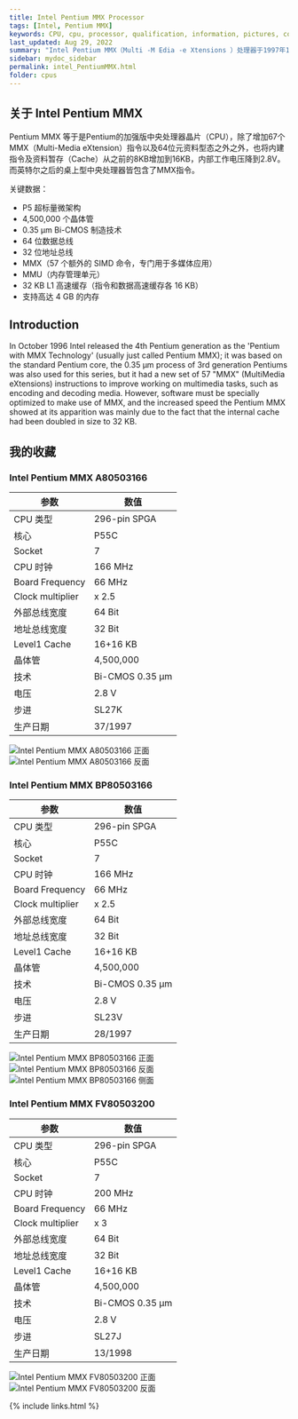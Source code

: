 ```yaml
---
title: Intel Pentium MMX Processor
tags: [Intel, Pentium MMX]
keywords: CPU, cpu, processor, qualification, information, pictures, core, frequency, chip packaging, packaging, cpu info, x86, collection, amd, cyrix, harris, ibm, idt, iit, intel, motorola, nec, sgs, sgs-thomson, siemens, ST, signetics, mhs, ti, texas instruments, ulsi, umc, weitek, zilog, 808x, 8085, 8088, 8086, 80188, 80186, 80286, 286, 80386, 386, i386, Am386, 386sx, 386dx, 486, i486, 586, 486sx, 486dx, overdrive, 487, pentium, 586, 5x86, 386dlc, 386slc, 486dx2, mmx, ppro, pentium-pro, pro, athlon, duron, z80, dirk oppelt, dirk, oppelt, engineering, sample, samples
last_updated: Aug 29, 2022
summary: "Intel Pentium MMX（Multi -M Edia -e Xtensions ）处理器于1997年1月8日面向市场发布。桌面版的主频从166 MHz到233 MHz，移动版的主频从133 MHz到300 MHz。"
sidebar: mydoc_sidebar
permalink: intel_PentiumMMX.html
folder: cpus
---
```


## 关于 Intel Pentium MMX

Pentium MMX 等于是Pentium的加强版中央处理器晶片（CPU），除了增加67个MMX（Multi-Media eXtension）指令以及64位元资料型态之外之外，也将内建指令及资料暂存（Cache）从之前的8KB增加到16KB，内部工作电压降到2.8V。而英特尔之后的桌上型中央处理器皆包含了MMX指令。

关键数据：
- P5 超标量微架构
- 4,500,000 个晶体管
- 0.35 µm Bi-CMOS 制造技术
- 64 位数据总线
- 32 位地址总线
- MMX（57 个额外的 SIMD 命令，专门用于多媒体应用）
- MMU（内存管理单元）
- 32 KB L1 高速缓存（指令和数据高速缓存各 16 KB）
- 支持高达 4 GB 的内存

## Introduction

In October 1996 Intel released the 4th Pentium generation as the 'Pentium with MMX Technology' (usually just called Pentium MMX); it was based on the standard Pentium core, the 0.35 µm process of 3rd generation Pentiums was also used for this series, but it had a new set of 57 "MMX" (MultiMedia eXtensions) instructions to improve working on multimedia tasks, such as encoding and decoding media. However, software must be specially optimized to make use of MMX, and the increased speed the Pentium MMX showed at its apparition was mainly due to the fact that the internal cache had been doubled in size to 32 KB.

## 我的收藏

### Intel Pentium MMX A80503166

| 参数 | 数值 |
| ------ | ------ |
| CPU 类型 | 296-pin SPGA |
| 核心 | P55C |
| Socket | 7 |
| CPU 时钟 | 166 MHz |
| Board Frequency | 66 MHz |
| Clock multiplier | x 2.5 |
| 外部总线宽度 | 64 Bit |
| 地址总线宽度 | 32 Bit |
| Level1 Cache | 16+16 KB |
| 晶体管 | 4,500,000 |
| 技术 | Bi-CMOS 0.35 µm |
| 电压 | 2.8 V |
| 步进 | SL27K |
| 生产日期 | 37/1997 |

![Intel Pentium MMX A80503166 正面](/images/cpus/Intel/Intel_Pentium_MMX_A80503166_1.jpg)
![Intel Pentium MMX A80503166 反面](/images/cpus/Intel/Intel_Pentium_MMX_A80503166_2.jpg)

### Intel Pentium MMX BP80503166

| 参数 | 数值 |
| ------ | ------ |
| CPU 类型 | 296-pin SPGA |
| 核心 | P55C |
| Socket | 7 |
| CPU 时钟 | 166 MHz |
| Board Frequency | 66 MHz |
| Clock multiplier | x 2.5 |
| 外部总线宽度 | 64 Bit |
| 地址总线宽度 | 32 Bit |
| Level1 Cache | 16+16 KB |
| 晶体管 | 4,500,000 |
| 技术 | Bi-CMOS 0.35 µm |
| 电压 | 2.8 V |
| 步进 | SL23V |
| 生产日期 | 28/1997 |

![Intel Pentium MMX BP80503166 正面](/images/cpus/Intel/Intel_Pentium_MMX_BP80503166_1.jpg)
![Intel Pentium MMX BP80503166 反面](/images/cpus/Intel/Intel_Pentium_MMX_BP80503166_2.jpg)
![Intel Pentium MMX BP80503166 侧面](/images/cpus/Intel/Intel_Pentium_MMX_BP80503166_3.jpg)

### Intel Pentium MMX FV80503200

| 参数 | 数值 |
| ------ | ------ |
| CPU 类型 | 296-pin SPGA |
| 核心 | P55C |
| Socket | 7 |
| CPU 时钟 | 200 MHz |
| Board Frequency | 66 MHz |
| Clock multiplier | x 3 |
| 外部总线宽度 | 64 Bit |
| 地址总线宽度 | 32 Bit |
| Level1 Cache | 16+16 KB |
| 晶体管 | 4,500,000 |
| 技术 | Bi-CMOS 0.35 µm |
| 电压 | 2.8 V |
| 步进 | SL27J |
| 生产日期 | 13/1998 |

![Intel Pentium MMX FV80503200 正面](/images/cpus/Intel/Intel_Pentium_MMX_FV80503200_1.jpg)
![Intel Pentium MMX FV80503200 反面](/images/cpus/Intel/Intel_Pentium_MMX_FV80503200_2.jpg)

{% include links.html %}
